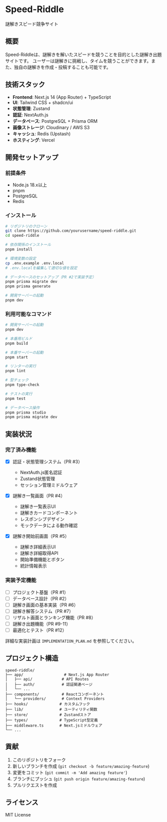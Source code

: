 # Speed-Riddle

謎解きスピード競争サイト

## 概要

Speed-Riddleは、謎解きを解いたスピードを競うことを目的とした謎解き出題サイトです。
ユーザーは謎解きに挑戦し、タイムを競うことができます。また、独自の謎解きを作成・投稿することも可能です。

## 技術スタック

- **Frontend**: Next.js 14 (App Router) + TypeScript
- **UI**: Tailwind CSS + shadcn/ui
- **状態管理**: Zustand
- **認証**: NextAuth.js
- **データベース**: PostgreSQL + Prisma ORM
- **画像ストレージ**: Cloudinary / AWS S3
- **キャッシュ**: Redis (Upstash)
- **ホスティング**: Vercel

## 開発セットアップ

### 前提条件

- Node.js 18.x以上
- pnpm
- PostgreSQL
- Redis

### インストール

```bash
# リポジトリのクローン
git clone https://github.com/yourusername/speed-riddle.git
cd speed-riddle

# 依存関係のインストール
pnpm install

# 環境変数の設定
cp .env.example .env.local
# .env.localを編集して適切な値を設定

# データベースのセットアップ（PR #2で実装予定）
pnpm prisma migrate dev
pnpm prisma generate

# 開発サーバーの起動
pnpm dev
```

### 利用可能なコマンド

```bash
# 開発サーバーの起動
pnpm dev

# 本番用ビルド
pnpm build

# 本番サーバーの起動
pnpm start

# リンターの実行
pnpm lint

# 型チェック
pnpm type-check

# テストの実行
pnpm test

# データベース操作
pnpm prisma studio
pnpm prisma migrate dev
```

## 実装状況

### 完了済み機能

- [x] 認証・状態管理システム（PR #3）
  - NextAuth.js匿名認証
  - Zustand状態管理
  - セッション管理ミドルウェア

- [x] 謎解き一覧画面（PR #4）
  - 謎解き一覧表示UI
  - 謎解きカードコンポーネント
  - レスポンシブデザイン
  - モックデータによる動作確認

- [x] 謎解き開始前画面（PR #5）
  - 謎解き詳細表示UI
  - 謎解き詳細取得API
  - 開始準備機能とボタン
  - 統計情報表示

### 実装予定機能

- [ ] プロジェクト基盤（PR #1）
- [ ] データベース設計（PR #2）
- [ ] 謎解き画面の基本実装（PR #6）
- [ ] 謎解き解答システム（PR #7）
- [ ] リザルト画面とランキング機能（PR #8）
- [ ] 謎解き出題機能（PR #9-11）
- [ ] 最適化とテスト（PR #12）

詳細な実装計画は `IMPLEMENTATION_PLAN.md` を参照してください。

## プロジェクト構造

```
speed-riddle/
├── app/                  # Next.js App Router
│   ├── api/             # API Routes
│   ├── auth/            # 認証関連ページ
│   └── ...
├── components/          # Reactコンポーネント
│   └── providers/       # Context Providers
├── hooks/              # カスタムフック
├── lib/                # ユーティリティ関数
├── store/              # Zustandストア
├── types/              # TypeScript型定義
├── middleware.ts       # Next.jsミドルウェア
└── ...
```

## 貢献

1. このリポジトリをフォーク
2. 新しいブランチを作成 (`git checkout -b feature/amazing-feature`)
3. 変更をコミット (`git commit -m 'Add amazing feature'`)
4. ブランチにプッシュ (`git push origin feature/amazing-feature`)
5. プルリクエストを作成

## ライセンス

MIT License